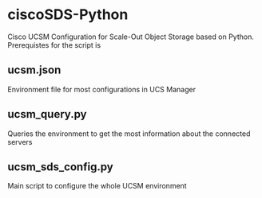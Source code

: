 # ciscoSDS-Python
 Cisco UCSM Configuration for Scale-Out Object Storage based on Python. Prerequistes for the script is

## ucsm.json
Environment file for most configurations in UCS Manager

## ucsm_query.py
Queries the environment to get the most information about the connected servers

## ucsm_sds_config.py
Main script to configure the whole UCSM environment
